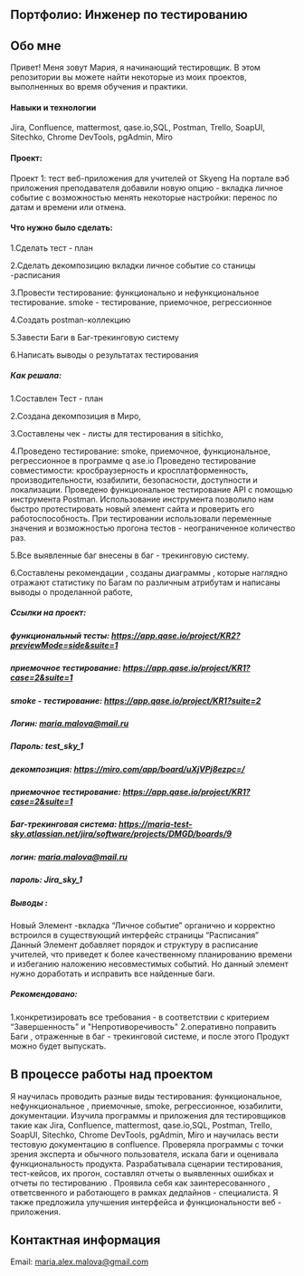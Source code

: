 ## Портфолио: Инженер по тестированию

## Обо мне
Привет! Меня зовут Мария, я начинающий тестировщик.
В этом репозитории вы можете найти некоторые из моих проектов, выполненных во время обучения и практики.

#### Навыки и технологии
Jira, Confluence, mattermost, qase.io,SQL, Postman, Trello,
SoapUI, Sitechko, Chrome DevTools, pgAdmin, Miro

#### Проект:
Проект 1: тест веб-приложения для учителей от Skyeng
На портале вэб приложения преподавателя добавили новую опцию  - вкладка личное событие 
с возможностью менять некоторые настройки: перенос по датам и времени или отмена.
    
#### Что нужно было сделать: 

1.Cделать тест - план

2.Cделать декомпозицию вкладки личное событие со станицы -расписания

3.Провести тестирование:
функционально и нефункциональное тестирование.
smoke - тестирование, приемочное, регрессионное

4.Создать postman-коллекцию

5.Завести Баги в Баг-трекинговую систему

6.Написать выводы о результатах тестирования
 
##### Как решала:

1.Составлен Тест - план

2.Создана декомпозиция в Миро, 

3.Составлены чек - листы для тестирования в sitichko, 

4.Проведено тестирование: smoke, приемочное, функциональное, регрессионное в программе q ase.io 
  Проведено тестирование совместимости: кросбраузерность и кросплатформенность, производительности, юзабилити, безопасности, доступности и локализации.
  Проведено функциональное тестирование API с помощью инструмента Postman.
  Использование инструмента позволило нам быстро протестировать новый элемент сайта и проверить его работоспособность. 
  При тестировании использовали переменные значения и возможностью прогона тестов - неограниченное количество раз.

5.Все выявленные баг внесены в баг - трекинговую систему.

6.Составлены рекомендации , созданы диаграммы , которые наглядно отражают статистику по Багам по различным атрибутам и написаны выводы о проделанной работе,

##### Ссылки на проект:
##### функциональный тесты: https://app.qase.io/project/KR2?previewMode=side&suite=1
##### приемочное тестирование: https://app.qase.io/project/KR1?case=2&suite=1
##### smoke - тестирование: https://app.qase.io/project/KR1?suite=2
##### Логин: maria.malova@mail.ru
##### Пароль: test_sky_1

##### декомпозиция: https://miro.com/app/board/uXjVPj8ezpc=/

##### приемочное тестирование: https://app.qase.io/project/KR1?case=2&suite=1

##### Баг-трекинговая система: https://maria-test-sky.atlassian.net/jira/software/projects/DMGD/boards/9
##### логин: maria.malova@mail.ru
##### пароль: Jira_sky_1

##### Выводы :
Новый Элемент -вкладка “Личное событие” органично и корректно встроился в существующий интерфейс страницы “Расписания”   
Данный Элемент добавляет порядок и структуру в расписание учителей,
что приведет к более качественному планированию времени и избеганию наложению несовместимых событий.
Но данный элемент нужно доработать и исправить все найденные баги.

##### Рекомендовано:
1.конкретизировать все требования - в соответствии с  критерием  “Завершенность” и "Непротиворечивость"
2.оперативно поправить Баги , отраженные в баг - трекинговой системе, и после этого 
Продукт можно будет выпускать.

## В процессе работы над проектом 
Я научилась проводить разные виды тестирования: функциональное, нефункциональное , приемочные, smoke, регрессионное, юзабилити, документации.
Изучила программы  и приложения для тестировщиков такие как Jira, Confluence, mattermost, qase.io,SQL, Postman, Trello, SoapUI, Sitechko, Chrome DevTools, pgAdmin, Miro 
и научилась вести тестовую документацию в confluence.
Проверяла программы с точки зрения эксперта и обычного пользователя, искала баги и оценивала функциональность продукта. 
Разрабатывала сценарии тестирования, тест-кейсов, их прогон, составлял отчеты о выявленных ошибках  и отчеты по тестированию .
Проявила себя как  заинтересованного , ответсвенного  и работающего в рамках дедлайнов - специалиста. 
Я также предложила улучшения интерфейса и функциональности веб - приложения.


## Контактная информация
Email: maria.alex.malova@gmail.com
